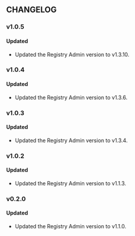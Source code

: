 ## CHANGELOG

### v1.0.5
#### Updated
- Updated the Registry Admin version to v1.3.10.

### v1.0.4
#### Updated
- Updated the Registry Admin version to v1.3.6.

### v1.0.3
#### Updated
- Updated the Registry Admin version to v1.3.4.

### v1.0.2
#### Updated
- Updated the Registry Admin version to v1.1.3.

### v0.2.0
#### Updated
- Updated the Registry Admin version to v1.1.0.
